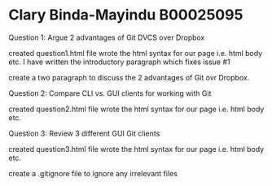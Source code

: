 # Clary Binda-Mayindu B00025095

Question 1:
Argue 2 advantages of Git DVCS over Dropbox

created question1.html file
wrote the html syntax for our page i.e. html body etc.
I have written the introductory paragraph which fixes issue #1

create a two paragraph to discuss the 2 advantages of Git ovr Dropbox.

Question 2:
Compare CLI vs. GUI clients for working with Git

created question2.html file
wrote the html syntax for our page i.e. html body etc.


Question 3:
Review 3 different GUI Git clients

created question3.html file
wrote the html syntax for our page i.e. html body etc.



create a .gitignore file to ignore any irrelevant files

